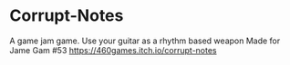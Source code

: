 # Corrupt-Notes
A game jam game. Use your guitar as a rhythm based weapon
Made for Jame Gam #53
https://460games.itch.io/corrupt-notes

